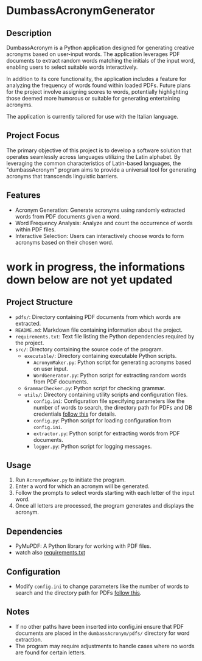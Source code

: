 # DumbassAcronymGenerator

## Description
DumbassAcronym is a Python application designed for generating creative acronyms based on user-input words. The application leverages PDF documents to extract random words matching the initials of the input word, enabling users to select suitable words interactively.

In addition to its core functionality, the application includes a feature for analyzing the frequency of words found within loaded PDFs. Future plans for the project involve assigning scores to words, potentially highlighting those deemed more humorous or suitable for generating entertaining acronyms.

The application is currently tailored for use with the Italian language.

## Project Focus
The primary objective of this project is to develop a software solution that operates seamlessly across languages utilizing the Latin alphabet. By leveraging the common characteristics of Latin-based languages, the "dumbassAcronym" program aims to provide a universal tool for generating acronyms that transcends linguistic barriers.

## Features
- Acronym Generation: Generate acronyms using randomly extracted words from PDF documents given a word.
- Word Frequency Analysis: Analyze and count the occurrence of words within PDF files.
- Interactive Selection: Users can interactively choose words to form acronyms based on their chosen word.

# work in progress, the informations down below are not yet updated 

## Project Structure
- `pdfs/`: Directory containing PDF documents from which words are extracted.
- `README.md`: Markdown file containing information about the project.
- `requirements.txt`: Text file listing the Python dependencies required by the project.
- `src/`: Directory containing the source code of the program.
  - `executable/`: Directory containing executable Python scripts.
    - `AcronymMaker.py`: Python script for generating acronyms based on user input.
    - `WordGenerator.py`: Python script for extracting random words from PDF documents.
  - `GrammarChecker.py`: Python script for checking grammar.
  - `utils/`: Directory containing utility scripts and configuration files.
    - `config.ini`: Configuration file specifying parameters like the number of words to search, the directory path for PDFs and DB credentials
     [follow this](https://i_dont_know.io) for details.
    - `config.py`: Python script for loading configuration from `config.ini`.
    - `extractor.py`: Python script for extracting words from PDF documents.
    - `logger.py`: Python script for logging messages.

## Usage
1. Run `AcronymMaker.py` to initiate the program.
2. Enter a word for which an acronym will be generated.
3. Follow the prompts to select words starting with each letter of the input word.
4. Once all letters are processed, the program generates and displays the acronym.

## Dependencies
- PyMuPDF: A Python library for working with PDF files.
- watch also [requirements.txt](https://i_dont_know.io)

## Configuration
- Modify `config.ini` to change parameters like the number of words to search and the directory path for PDFs [follow this](https://i_dont_know.io).

## Notes
- If no other paths have been inserted into config.ini ensure that PDF documents are placed in the `dumbassAcronym/pdfs/` directory for word extraction. 
- The program may require adjustments to handle cases where no words are found for certain letters.


